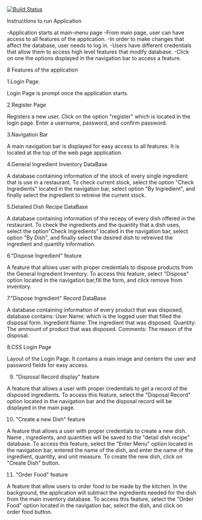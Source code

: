 [![Build Status](https://travis-ci.com/jerrylee17/CMPE131G9_Inventory.svg?branch=master)](https://travis-ci.com/jerrylee17/CMPE131G9_Inventory)

Instructions to run Application

-Application starts at main-menu page
-From main page, user can have access to all features of the application.
-In order to make changes that affect the database, user needs to log in.
-Users have different credentials that allow them to access high level features that modify database.
-Click on one the options displayed in the navigation bar to access a feature.

8 Features of the application

1.Login Page.
  
  Login Page is prompt once the application starts.

2.Register Page

  Registers a new user. Click on the option "register" which is located in the login page. Enter a username, password, and confirm password. 

3.Navigation Bar

  A main navigation bar is displayed for easy access to all features. It is located at the top of the web page application.
  
4.General Ingredient Inventory DataBase

  A database containing information of the stock of every single ingredient that is use in a restaurant. To check current stock, select the option "Check Ingredients" located in the navigation bar, select option "By Ingredient", and finally select the ingredient to retreive the current stock.
  
5.Detailed Dish Recipe DataBase

  A database containing information of the recepy of every dish offered in the restaurant. To check the ingredients and the quantity that a dish uses, select the option"Check Ingredients" located in the navigation bar, select option "By Dish", and finally select the desired dish to retreived the ingredient and quantity information.
  
6."Dispose Ingredient" feature

  A feature that allows user with proper credentials to dispose products from the General Ingredient Inventory. To access this feature, select "Dispose" option located in the navigation bar,fill the form, and click remove from inventory.

7."Dispose Ingredient" Record DataBase

  A database containing information of every product that was disposed, database contains:
  User Name: which is the logged user that filled the disposal form.
  Ingredient Name: The ingredient that was disposed.
  Quantity: The ammount of product that was disposed.
  Comments: The reason of the disposal.
  
8.CSS Login Page
  
  Layout of the Login Page. It contains a main image and centers the user and password fields for easy access. 
 
9. "Disposal Record display" feature

  A feature that allows a user with proper credentials to get a record of the disposed ingredients. To access this feature, select the      "Disposal Record" option located in the navigation bar and the disposal record will be displayed in the main page. 
  
 10. "Create a new Dish" feature
  
  A feature that allows a user with proper credentials to create a new dish. Name , ingredients, and quantities will be saved to the "detail dish recipe" database. To access this feature, select the "Enter Menu" option located in the navigation bar, entered the name of the dish, and enter the name of the ingredient, quantity, and unit measure. To create the new dish, click on "Create Dish" button.
  
 11. "Order Food" feature
 
   A feature that allow users to order food to be made by the kitchen. In the background, the application will subtract the ingredients needed for the dish from the main inventory database. To access this feature, select the "Order Food" option located in the navigation bar, select the dish, and click on order food button. 
  
